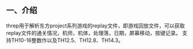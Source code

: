 一、介绍
---------
threp用于解析东方project系列游戏的replay文件，即游戏回放文件，可以获取replay文件的通关情况，机师，机体，处理落，日期，屏幕移动，按键记录。
支持TH10-16整数作以及TH12.5、TH12.8、TH14.3。
 
